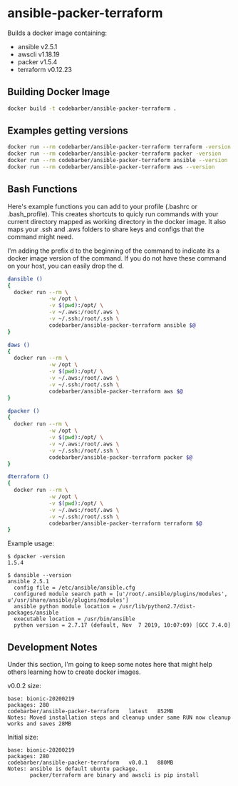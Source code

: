 # ansible-packer-terraform

Builds a docker image containing:
  
  * ansible   v2.5.1
  * awscli    v1.18.19
  * packer    v1.5.4
  * terraform v0.12.23

## Building Docker Image
```bash
docker build -t codebarber/ansible-packer-terraform .
```

## Examples getting versions

```bash
docker run --rm codebarber/ansible-packer-terraform terraform -version
docker run --rm codebarber/ansible-packer-terraform packer -version
docker run --rm codebarber/ansible-packer-terraform ansible --version
docker run --rm codebarber/ansible-packer-terraform aws --version
```

## Bash Functions
Here's example functions you can add to your profile (.bashrc or .bash_profile).  This creates shortcuts to quicly run commands with your current directory mapped as working directory in the docker image.  It also maps your .ssh and .aws folders to share keys and configs that the command might need.

I'm adding the prefix d to the beginning of the command to indicate its a docker image version of the command.  If you do not have these command on your host, you can easily drop the d.

```bash
dansible () 
{
  docker run --rm \
             -w /opt \
             -v $(pwd):/opt/ \
             -v ~/.aws:/root/.aws \
             -v ~/.ssh:/root/.ssh \
             codebarber/ansible-packer-terraform ansible $@
}

daws () 
{
  docker run --rm \
             -w /opt \
             -v $(pwd):/opt/ \
             -v ~/.aws:/root/.aws \
             -v ~/.ssh:/root/.ssh \
             codebarber/ansible-packer-terraform aws $@
}

dpacker () 
{
  docker run --rm \
             -w /opt \
             -v $(pwd):/opt/ \
             -v ~/.aws:/root/.aws \
             -v ~/.ssh:/root/.ssh \
             codebarber/ansible-packer-terraform packer $@
}

dterraform () 
{
  docker run --rm \
             -w /opt \
             -v $(pwd):/opt/ \
             -v ~/.aws:/root/.aws \
             -v ~/.ssh:/root/.ssh \
             codebarber/ansible-packer-terraform terraform $@
}
```

Example usage:
```
$ dpacker -version
1.5.4

$ dansible --version
ansible 2.5.1
  config file = /etc/ansible/ansible.cfg
  configured module search path = [u'/root/.ansible/plugins/modules', u'/usr/share/ansible/plugins/modules']
  ansible python module location = /usr/lib/python2.7/dist-packages/ansible
  executable location = /usr/bin/ansible
  python version = 2.7.17 (default, Nov  7 2019, 10:07:09) [GCC 7.4.0]
```

## Development Notes

Under this section, I'm going to keep some notes here that might help others learning how to create docker images.

v0.0.2 size:
```
base: bionic-20200219
packages: 280
codebarber/ansible-packer-terraform   latest   852MB
Notes: Moved installation steps and cleanup under same RUN now cleanup works and saves 28MB
```

Initial size:
```
base: bionic-20200219
packages: 280
codebarber/ansible-packer-terraform   v0.0.1   880MB
Notes: ansible is default ubuntu package.
       packer/terraform are binary and awscli is pip install
```
